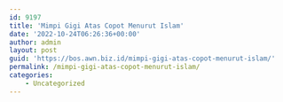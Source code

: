 ```yaml
---
id: 9197
title: 'Mimpi Gigi Atas Copot Menurut Islam'
date: '2022-10-24T06:26:36+00:00'
author: admin
layout: post
guid: 'https://bos.awn.biz.id/mimpi-gigi-atas-copot-menurut-islam/'
permalink: /mimpi-gigi-atas-copot-menurut-islam/
categories:
    - Uncategorized
---
```


